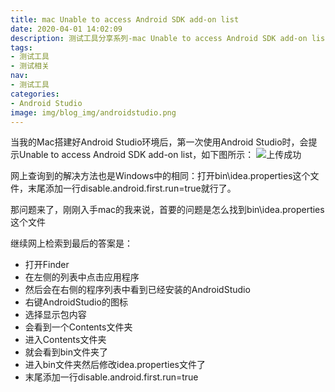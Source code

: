 ```yaml
---
title: mac Unable to access Android SDK add-on list
date: 2020-04-01 14:02:09
description: 测试工具分享系列-mac Unable to access Android SDK add-on list
tags:
- 测试工具
- 测试相关
nav:
- 测试工具
categories:
- Android Studio
image: img/blog_img/androidstudio.png
---
```

当我的Mac搭建好Android Studio环境后，第一次使用Android Studio时，会提示Unable to access Android SDK add-on list，如下图所示：
![上传成功](https://tva1.sinaimg.cn/large/00831rSTgy1gde8ezktanj31440fu41x.jpg)

网上查询到的解决方法也是Windows中的相同：打开bin\idea.properties这个文件，末尾添加一行disable.android.first.run=true就行了。

那问题来了，刚刚入手mac的我来说，首要的问题是怎么找到bin\idea.properties这个文件

继续网上检索到最后的答案是：
- 打开Finder 
- 在左侧的列表中点击应用程序
- 然后会在右侧的程序列表中看到已经安装的AndroidStudio
- 右键AndroidStudio的图标 
- 选择显示包内容 
- 会看到一个Contents文件夹 
-  进入Contents文件夹 
-  就会看到bin文件夹了 
-  进入bin文件夹然后修改idea.properties文件了
-  末尾添加一行disable.android.first.run=true



